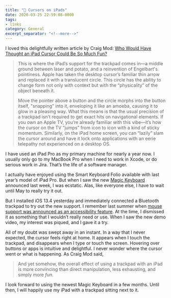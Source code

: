 ```yaml
---
title: "🔗 Cursors on iPads"
date: 2020-03-25 22:59:08-0000
tags:
- links
category: General
excerpt_separator: "<!--more-->"
---
```


I loved this delightfully written article by Craig Mod: [Who Would Have Thought an iPad Cursor Could Be So Much Fun?](https://www.wired.com/story/ipad-trackpad-cursor/)

> This is where the iPad’s support for the trackpad comes in—a middle ground between laser and potato, and a reinvention of Engelbart's pointiness. Apple has taken the desktop cursor’s familiar thin arrow and replaced it with a translucent circle. This circle has the ability to change form not only with context but with the “physicality” of the object beneath it.
> 
> Move the pointer above a button and the circle morphs into the button itself, "snapping" into it, enveloping it like an amoeba, causing it to glow in a pleasing way. What this means is that the usual precision of a trackpad isn’t required to get exact hits on navigational elements. If you own an Apple TV, you’re already familiar with this vibe—it’s how the cursor on the TV “jumps” from icon to icon with a kind of sticky momentum. Similarly, on the iPad home screen, you can “lazily” slam the cursor around and have it lock onto applications with an eerie telepathy not experienced on a desktop OS.

<!--more-->

I have used an iPad Pro as my primary machine for nearly a year now. I usually only go to my MacBook Pro when I need to work in Xcode, or do serious work in Jira. That’s the life of a software manager.

I actually have enjoyed using the Smart Keyboard Folio available with last year’s model of iPad Pro. But when I saw the new [Magic Keyboard](https://www.apple.com/ipad-keyboards/) announced last week, I was ecstatic. Alas, like everyone else, I have to wait until May to really try it out.

But I installed iOS 13.4 yesterday and immediately connected a Bluetooth trackpad to try out the new support. I remember last summer when [mouse support was announced as an accessibility feature](https://www.theverge.com/2019/6/3/18647071/apple-ipad-os-mouse-support-wwdc-2019). At the time, I dismissed it as something that I wouldn’t really need or use. When I saw the new demo video, my interest was piqued, and I gave it a try.

All of my doubt was swept away in an instant. In a way that I never expected, the cursor feels right at home. It appears when I touch the trackpad, and disappears when I type or touch the screen. Hovering over buttons or apps is intuitive and delightful. I never wonder where the cursor went or what is happening. As Craig Mod said,

> And yet somehow, the overall effect of using a trackpad with an iPad is more convincing than direct manipulation, less exhausting, and simply more *fun*.

I look forward to using the newest Magic Keyboard in a few months. Until then, I will happily use my iPad with a trackpad sitting next to it.